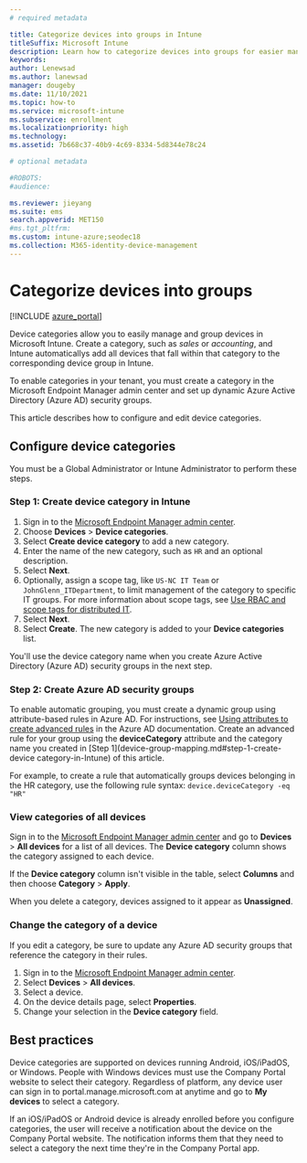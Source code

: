 ```yaml
---
# required metadata

title: Categorize devices into groups in Intune
titleSuffix: Microsoft Intune
description: Learn how to categorize devices into groups for easier management.
keywords:
author: Lenewsad
ms.author: lanewsad
manager: dougeby
ms.date: 11/10/2021
ms.topic: how-to
ms.service: microsoft-intune
ms.subservice: enrollment
ms.localizationpriority: high
ms.technology:
ms.assetid: 7b668c37-40b9-4c69-8334-5d8344e78c24

# optional metadata

#ROBOTS:
#audience:

ms.reviewer: jieyang
ms.suite: ems
search.appverid: MET150
#ms.tgt_pltfrm:
ms.custom: intune-azure;seodec18
ms.collection: M365-identity-device-management
---
```


# Categorize devices into groups

[!INCLUDE [azure_portal](../includes/azure_portal.md)]

Device categories allow you to easily manage and group devices in Microsoft Intune. Create a category, such as *sales* or *accounting*, and Intune automaticallys add all devices that fall within that category to the corresponding device group in Intune.    

To enable categories in your tenant, you must create a category in the Microsoft Endpoint Manager admin center and set up dynamic Azure Active Directory (Azure AD) security groups.  
 
This article describes how to configure and edit device categories.   

## Configure device categories

You must be a Global Administrator or Intune Administrator to perform these steps.  

### Step 1: Create device category in Intune  
1. Sign in to the [Microsoft Endpoint Manager admin center](https://go.microsoft.com/fwlink/?linkid=2109431).
2. Choose **Devices** > **Device categories**.
3. Select **Create device category** to add a new category.
4. Enter the name of the new category, such as `HR` and an optional description.
5. Select **Next**.  
6. Optionally, assign a scope tag, like `US-NC IT Team` or `JohnGlenn_ITDepartment`, to limit management of the category to specific IT groups. For more information about scope tags, see [Use RBAC and scope tags for distributed IT](../fundamentals/scope-tags.md).  
7. Select **Next**.  
8. Select **Create**. The new category is added to your **Device categories** list.   

You'll use the device category name when you create Azure Active Directory (Azure AD) security groups in the next step.  

### Step 2: Create Azure AD security groups 

To enable automatic grouping, you must create a dynamic group using attribute-based rules in Azure AD. For instructions, see [Using attributes to create advanced rules](/azure/active-directory/users-groups-roles/groups-dynamic-membership#using-attributes-to-create-rules-for-device-objects) in the Azure AD documentation. Create an advanced rule for your group using the **deviceCategory** attribute and the category name you created in [Step 1](device-group-mapping.md#step-1-create-device category-in-Intune) of this article. 

For example, to create a rule that automatically groups devices belonging in the HR category, use the following rule syntax: `device.deviceCategory -eq "HR"`    

### View categories of all devices 
 Sign in to the [Microsoft Endpoint Manager admin center](https://go.microsoft.com/fwlink/?linkid=2109431) and go to **Devices** > **All devices** for a list of all devices. The **Device category** column shows the category assigned to each device. 
 
 If the **Device category** column isn't visible in the table, select **Columns**  and then choose **Category** > **Apply**.  

When you delete a category, devices assigned to it appear as **Unassigned**.  

### Change the category of a device  
If you edit a category, be sure to update any Azure AD security groups that reference the category in their rules.  

1. Sign in to the [Microsoft Endpoint Manager admin center](https://go.microsoft.com/fwlink/?linkid=2109431).
2. Select **Devices** > **All devices**.
3. Select a device.
4. On the device details page, select **Properties**.  
5. Change your selection in the **Device category** field.  

## Best practices  
Device categories are supported on devices running Android, iOS/iPadOS, or Windows. People with Windows devices must use the Company Portal website to select their category. Regardless of platform, any device user can sign in to portal.manage.microsoft.com at anytime and go to **My devices** to select a category. 

If an iOS/iPadOS or Android device is already enrolled before you configure categories, the user will receive a notification about the device on the Company Portal website. The notification informs them that they need to select a category the next time they're in the Company Portal app.    
